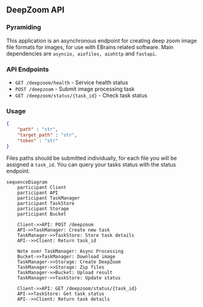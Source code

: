 ## DeepZoom API


### Pyramiding
This application is an asynchronous endpoint for creating deep zoom image file formats for images, for use with EBrains related software. Main dependencies are `asyncio, aiofiles, aiohttp` and `fastapi`.


### API Endpoints
- `GET /deepzoom/health` - Service health status
- `POST /deepzoom` - Submit image processing task
- `GET /deepzoom/status/{task_id}` - Check task status

### Usage

```json
{
    "path" : "str",
    "target_path" : "str",
    "token" : "str"
}
  ```

Files paths should be submitted individually, for each file you will be assigned a `task_id`. You can query your tasks status with the status endpoint.

```mermaid
sequenceDiagram
    participant Client
    participant API
    participant TaskManager
    participant TaskStore
    participant Storage
    participant Bucket

    Client->>API: POST /deepzoom
    API->>TaskManager: Create new task
    TaskManager->>TaskStore: Store task details
    API-->>Client: Return task_id
    
    Note over TaskManager: Async Processing
    Bucket->>TaskManager: Download image
    TaskManager->>Storage: Create DeepZoom
    TaskManager->>Storage: Zip files
    TaskManager->>Bucket: Upload result
    TaskManager->>TaskStore: Update status

    Client->>API: GET /deepzoom/status/{task_id}
    API->>TaskStore: Get task status
    API-->>Client: Return task details

```
